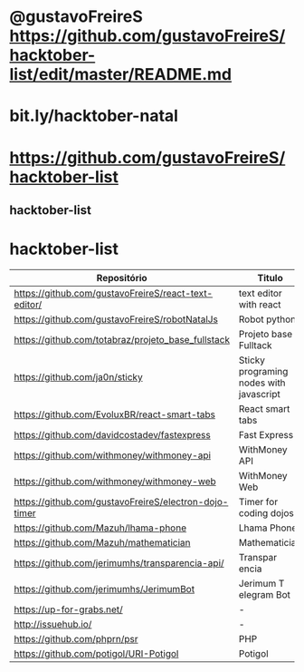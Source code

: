 
# @gustavoFreireS https://github.com/gustavoFreireS/hacktober-list/edit/master/README.md
# bit.ly/hacktober-natal
# https://github.com/gustavoFreireS/hacktober-list
## hacktober-list

# hacktober-list

| Repositório                                            | Titulo                                  | Tecnologia/Linguagem |
|--------------------------------------------------------|-----------------------------------------|----------------------|
| https://github.com/gustavoFreireS/react-text-editor/   | text editor with react                  |  react/javascript    |
| https://github.com/gustavoFreireS/robotNatalJs         | Robot python                            |  python              |
| https://github.com/totabraz/projeto_base_fullstack     | Projeto base Fulltack                   |  -                   |
| https://github.com/ja0n/sticky                         | Sticky programing nodes with javascript |  javascript          |
| https://github.com/EvoluxBR/react-smart-tabs           | React smart tabs                        |  react/javascript    |
| https://github.com/davidcostadev/fastexpress           | Fast Express                            |  nodejs/javascript   |
| https://github.com/withmoney/withmoney-api             | WithMoney API                           |  nodejs/javascript   |
| https://github.com/withmoney/withmoney-web             | WithMoney Web                           |  react/javascript    |
| https://github.com/gustavoFreireS/electron-dojo-timer  | Timer for coding dojos                  |  electron/javascript |
| https://github.com/Mazuh/lhama-phone                   | Lhama Phone                             |  javascript          |
| https://github.com/Mazuh/mathematician                 | Mathematician                           |  -                   |
| https://github.com/jerimumhs/transparencia-api/        | Transpar encia                          |  flast/python        |
| https://github.com/jerimumhs/JerimumBot                | Jerimum T elegram Bot                   |  python              |
| https://up-for-grabs.net/                              | -                                       |  -                   |
| http://issuehub.io/                                    | -                                       |  -                   |
| https://github.com/phprn/psr                           | PHP                                     |  php                 |
| https://github.com/potigol/URI-Potigol                 | Potigol                                 |  Potigol             |

